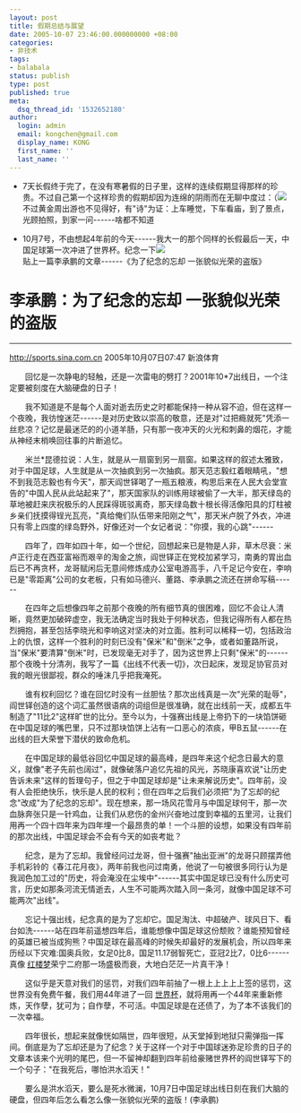 ```yaml
---
layout: post
title: 假期总结与展望
date: 2005-10-07 23:46:00.000000000 +08:00
categories:
- 非技术
tags:
- balabala
status: publish
type: post
published: true
meta:
  dsq_thread_id: '1532652180'
author:
  login: admin
  email: kongchen@gmail.com
  display_name: KONG
  first_name: ''
  last_name: ''
---
```

* 7天长假终于完了，在没有寒暑假的日子里，这样的连续假期显得那样的珍贵。不过自己第一个这样珍贵的假期却因为连绵的阴雨而在无聊中度过：（![](assets/umbrella.gif)不过黄金周出游也不见得好，有"诗"为证：上车睡觉，下车看庙，到了景点，光顾拍照，到家一问------啥都不知道

* 10月7号，不由想起4年前的今天------我大一的那个同样的长假最后一天，中国足球第一次冲进了世界杯。纪念一下![](assets/soccerball.gif)  
贴上一篇李承鹏的文章------《为了纪念的忘却 一张貌似光荣的盗版》

# 李承鹏：为了纪念的忘却 一张貌似光荣的盗版

---

http://sports.sina.com.cn 2005年10月07日07:47 新浪体育

　　回忆是一次静电的轻触，还是一次雷电的劈打？2001年10\*7出线日，一个注定要被刻度在大脑硬盘的日子！

　　我不知道是不是每个人面对逝去历史之时都能保持一种从容不迫，但在这样一个夜晚，我彷惶迷茫------是对历史致以崇高的敬意，还是对"过把瘾就死"凭添一丝悲凉？记忆是最迷茫的的小道羊肠，只有那一夜冲天的火光和刺鼻的烟花，才能从神经末梢唤回往事的片断追忆。

　　米兰\*昆德拉说：人生，就是从一扇窗到另一扇窗。如果这样的叙述太雅致，对于中国足球，人生就是从一次抽疯到另一次抽疯。那天范志毅红着眼睛吼，"想不到我范志毅也有今天"，那天阎世铎喝了一瓶五粮液，构思后来在人民大会堂宣告的"中国人民从此站起来了"，那天国家队的训练用球被偷了一大半，那天绿岛的草地被赶来庆祝极乐的人民踩得斑驳离奇，那天绿岛数十根长得活像阳具的灯柱被乡亲们抚摸得锃光瓦亮，"真给俺们队伍带来阳刚之气"，那天米卢脱了外衣，冲进只有零上四度的绿岛野外，好像还对一个女记者说："你摸，我的心跳"------

　　四年了，四年如四十年，如一个世纪，回想起来已是物是人非，草木尽衰：米卢正行走在西亚富裕而艰辛的淘金之旅，阎世铎正在党校加紧学习，南勇的胃出血后已不再贪杯，龙哥赋闲后无意间修炼成办公室电游高手，八千足记今安在，李响已是"零距离"公司的女老板，只有如马德兴、董路、李承鹏之流还在拼命写稿------

　　在四年之后想像四年之前那个夜晚的所有细节真的很困难，回忆不会让人清晰，竟然更加破碎虚空，我无法确定当时我处于何种状态，但我记得所有人都在热烈拥抱，甚至包括李晓光和李响这对坚决的对立面。胜利可以稀释一切，包括政治上的仇恨，这样一个胜利的时刻已没有"保米"和"倒米"之争，或者如董路所说，当"保米"要清算"倒米"时，已发现毫无对手了，因为这世界上只剩"保米"的------那个夜晚十分清冽，我写了一篇《出线不代表一切》，次日起床，发现足协官员对我的眼光很鄙视，群众的唾沫几乎把我淹死。

　　谁有权利回忆？谁在回忆时没有一丝胆怯？那次出线真是一次"光荣的耻辱"，阎世铎创造的这个词汇虽然很语病的词组但是很准确，就在出线前一天，成都五牛制造了"11比2"这样旷世的比分。至今以为，十强赛出线是上帝扔下的一块馅饼砸在中国足球的嘴巴里，只不过那块馅饼上沾有一口恶心的浓痰，甲B五鼠------在出线的巨大荣誉下潜伏的致命危机。

　　在中国足球的最低谷回忆中国足球的最高峰，是四年来这个纪念日最大的意义，就像"老子先前也阔过"，就像破落户追忆先祖的风光，苏晓康喜欢说"让历史告诉未来"这样的哲理句子，但之于中国足球却是"让未来解说历史"。四年前，没有人会拒绝快乐，快乐是人民的权利；但在四年之后我们必须把"为了忘却的纪念"改成"为了纪念的忘却"。现在想来，那一场风花雪月与中国足球何干，那一次血脉奔张只是一针鸡血，让我们从悲伤的金州兴奋地过度到幸福的五里河，让我们用再一个四十四年来为四年埋一个最昂贵的单！一个斗胆的设想，如果没有四年前的那次出线，中国足球会不会有今天的如丧考妣？

　　纪念，是为了忘却。我曾经问过龙哥，但十强赛"抽出亚洲"的龙哥只顾摆弄他手机彩铃的《春江花月夜》，两年前我也问过南勇，他说了一句被很多同行认为是我润色加工过的"历史，将会淹没在尘埃中"------其实中国足球已没有什么历史可言，历史如那条河流无情逝去，人生不可能两次踏入同一条河，就像中国足球不可能两次"出线"。

　　忘记十强出线，纪念真的是为了忘却它。国足淘汰、中超破产、球风日下、看台如洗------站在四年前遥想四年后，谁能想像中国足球这份颓败？谁能预知曾经的英雄已被当成狗熊？中国足球在最高峰的时候失却最好的发展机会，所以四年来历经以下灾难:国奥兵败，女足0比8，国足11.17弱智死亡，亚冠2比7，0比6------真像 [红楼梦][0]荣宁二府那一场盛极而衰，大地白茫茫一片真干净！

　　这似乎是天意对我们的惩罚，对我们四年前抽了一根上上上上上签的惩罚，这世界没有免费午餐，我们用44年进了一回 [世界杯][1]，就将用再一个44年来重新修炼，天作孽，犹可为；自作孽，不可活。中国足球是在还债了，为了本不该我们的一次幸福。

　　四年很长，想起来就像恍如隔世，四年很短，从天堂掉到地狱只需弹指一挥间。倒底是为了忘却还是为了纪念？关于这样一个对于中国球迷弥足珍贵的日子的文章本该来个光明的尾巴，但一不留神却翻到四年前给豪赌世界杯的阎世铎写下的一个句子："在我死后，哪怕洪水滔天！"

　　要么是洪水滔天，要么是死水微澜，10月7日中国足球出线日刻在我们大脑的硬盘，但四年后怎么看怎么像一张貌似光荣的盗版！(李承鹏)

[0]: http://www.iask.com/n?k=红楼梦 "红楼梦"
[1]: http://www.iask.com/n?k=世界杯 "世界杯"